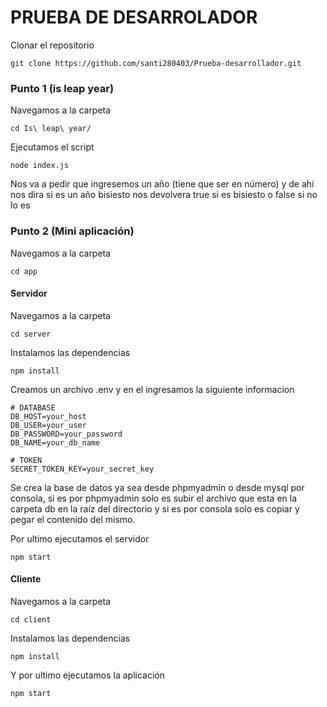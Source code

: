 # PRUEBA DE DESARROLADOR


Clonar el repositorio
```
git clone https://github.com/santi280403/Prueba-desarrollador.git
```

### Punto 1 (is leap year)
Navegamos a la carpeta
```
cd Is\ leap\ year/
```
Ejecutamos el script
```
node index.js
```

Nos va a pedir que ingresemos un año (tiene que ser en número) y de ahí nos dira si es un año bisiesto nos devolvera true si es bisiesto o false si no lo es

### Punto 2 (Mini aplicación)
Navegamos a la carpeta
```
cd app
```
#### Servidor
Navegamos a la carpeta
```
cd server
```
Instalamos las dependencias
```
npm install
```
Creamos un archivo .env y en el ingresamos la siguiente informacion
```
# DATABASE
DB_HOST=your_host
DB_USER=your_user
DB_PASSWORD=your_password
DB_NAME=your_db_name

# TOKEN
SECRET_TOKEN_KEY=your_secret_key
```
Se crea la base de datos ya sea desde phpmyadmin o desde mysql por consola, si es por phpmyadmin solo es subir el archivo que esta en la carpeta db en la raíz del directorio y si es por consola solo es copiar y pegar el contenido del mismo.

Por ultimo ejecutamos el servidor
```
npm start
```
#### Cliente
Navegamos a la carpeta
```
cd client
```
Instalamos las dependencias
```
npm install
```
Y por ultimo ejecutamos la aplicación
```
npm start
```